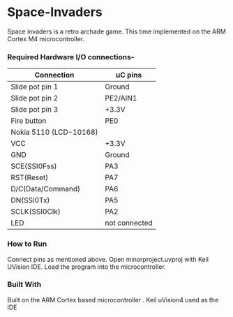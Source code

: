 # Space-Invaders
Space invaders is a retro archade game. This time implemented on the ARM Cortex M4 microcontroller.

### Required Hardware I/O connections-
| Connection	| uC pins |
|-------------|---------|
| Slide pot pin 1 | Ground |
| Slide pot pin 2 | PE2/AIN1 |
| Slide pot pin 3 | +3.3V |
| Fire button | PE0 |
| Nokia 5110 (LCD-10168) |  |
| VCC | +3.3V |
| GND | Ground |
| SCE(SSI0Fss) | PA3 |
| RST(Reset) | PA7 |
| D/C(Data/Command) | PA6 |
| DN(SSI0Tx) | PA5 |
| SCLK(SSI0Clk) | PA2 |
| LED | not connected |


### How to Run
Connect pins as mentioned above.
Open minorproject.uvproj with Keil UVision IDE. 
Load the program into the microcontroller.


### Built With
Built on the ARM Cortex based microcontroller .
Keil uVision4 used as the IDE


